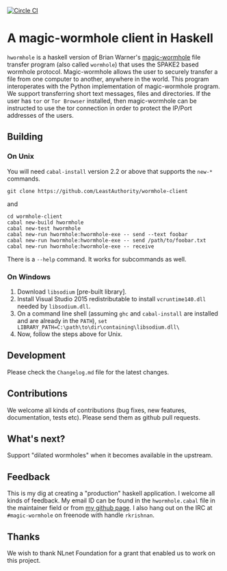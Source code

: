 [![Circle CI](https://circleci.com/gh/LeastAuthority/wormhole-client/tree/master.png?ghtoken=98e29d106176da58957f91ae408fb6499421be14)](https://circleci.com/gh/LeastAuthority/wormhole-client)

# A magic-wormhole client in Haskell

`hwormhole` is a haskell version of Brian Warner's [magic-wormhole][1] file
transfer program (also called `wormhole`) that uses the SPAKE2 based wormhole
protocol. Magic-wormhole allows the user to securely transfer a file from
one computer to another, anywhere in the world. This program interoperates
with the Python implementation of magic-wormhole program. We support transferring
short text messages, files and directories. If the user has `tor` or `Tor Browser`
installed, then magic-wormhole can be instructed to use the tor connection in order
to protect the IP/Port addresses of the users.

## Building

### On Unix

You will need `cabal-install` version 2.2 or above that supports the `new-*` commands.

`git clone https://github.com/LeastAuthority/wormhole-client`

and

```
cd wormhole-client
cabal new-build hwormhole
cabal new-test hwormhole
cabal new-run hwormhole:hwormhole-exe -- send --text foobar
cabal new-run hwormhole:hwormhole-exe -- send /path/to/foobar.txt
cabal new-run hwormhole:hwormhole-exe -- receive
```
There is a `--help` command. It works for subcommands as well.

### On Windows

1. Download `libsodium` [pre-built library].
2. Install Visual Studio 2015 redistributable to install `vcruntime140.dll` needed by `libsodium.dll`.
3. On a command line shell (assuming `ghc` and `cabal-install` are installed and are already in the `PATH`), `set LIBRARY_PATH=C:\path\to\dir\containing\libsodium.dll\`
4. Now, follow the steps above for Unix.

## Development

Please check the `Changelog.md` file for the latest changes.

## Contributions

We welcome all kinds of contributions (bug fixes, new features, documentation, tests etc). Please send them as github pull requests.

## What's next?

Support "dilated wormholes" when it becomes available in the upstream.

## Feedback

This is my dig at creating a "production" haskell application. I welcome all kinds
of feedback. My email ID can be found in the `hwormhole.cabal` file in the maintainer
field or from [my github page][3]. I also hang out on the IRC at `#magic-wormhole`
on freenode with handle `rkrishnan`.

[1]: https://github.com/warner/magic-wormhole
[2]: https://github.com/LeastAuthority/haskell-magic-wormhole
[3]: https://github.com/vu3rdd

## Thanks

We wish to thank NLnet Foundation for a grant that enabled us to work on this project.
